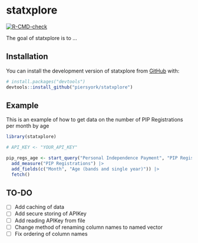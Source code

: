 
<!-- README.md is generated from README.Rmd. Please edit that file -->

# statxplore

<!-- badges: start -->

[![R-CMD-check](https://github.com/piersyork/statxplore/workflows/R-CMD-check/badge.svg)](https://github.com/piersyork/statxplore/actions)
<!-- badges: end -->

The goal of statxplore is to …

## Installation

You can install the development version of statxplore from
[GitHub](https://github.com/) with:

``` r
# install.packages("devtools")
devtools::install_github("piersyork/statxplore")
```

## Example

This is an example of how to get data on the number of PIP Registrations
per month by age

``` r
library(statxplore)

# API_KEY <- "YOUR_API_KEY"

pip_regs_age <- start_query("Personal Independence Payment", "PIP Registrations", API_KEY) |>
  add_measure("PIP Registrations") |>
  add_fields(c("Month", "Age (bands and single year)")) |>
  fetch()
```

## TO-DO

-   [ ] Add caching of data
-   [ ] Add secure storing of APIKey
-   [ ] Add reading APIKey from file
-   [ ] Change method of renaming column names to named vector
-   [ ] Fix ordering of column names
